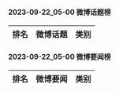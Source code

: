 #### 2023-09-22_05-00  微博话题榜

| 排名 | 微博话题 | 类别 |
| --- | --- | --- |
#### 2023-09-22_05-00  微博要闻榜

| 排名 | 微博要闻 | 类别 |
| --- | --- | --- |
